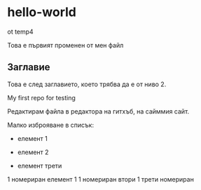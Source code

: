  # hello-world

ot temp4


Това е първият променен от мен файл

## Заглавие

Това е след заглавието, което трябва да е от ниво 2.


My first repo for testing

Редактирам файла в редактора на гитхъб, на сайммия сайт.

Малко изброяване в списък:

- елемент 1
- елемент 2

- елемент трети

1 номериран елемент 1
1 номериран втори
1 трети номериран

  
